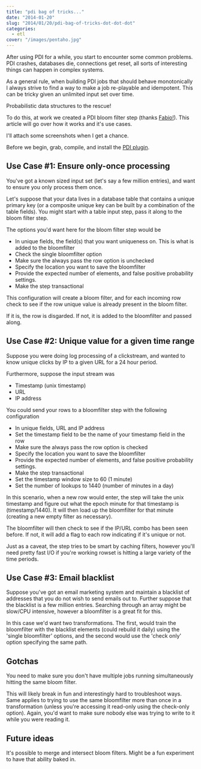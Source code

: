 ```yaml
---
title: "pdi bag of tricks..."
date: "2014-01-20"
slug: "2014/01/20/pdi-bag-of-tricks-dot-dot-dot"
categories:
  - etl
cover: "/images/pentaho.jpg"
---
```


After using PDI for a while, you start to encounter some common problems. PDI crashes, databases die, connections get reset, all sorts of 
interesting things can happen in complex systems.

As a general rule, when building PDI jobs that should behave monotonically I always strive to find a way to make a job re-playable and 
idempotent. This can be tricky given an unlimited input set over time. 

Probabilistic data structures to the rescue!

To do this, at work we created a PDI bloom filter step (thanks [Fabio!](https://github.com/FabioBatSilva)). This article will go over how it works and it's use cases.

<!--more-->

I'll attach some screenshots when I get a chance.

Before we begin, grab, compile, and install the [PDI plugin](https://github.com/instaclick/PDI-Plugin-Step-BloomFilter).

Use Case #1: Ensure only-once processing
----------------------------------------

You've got a known sized input set (let's say a few million entries), and want to ensure you only process them once.

Let's suppose that your data lives in a database table that contains a unique primary key (or a composite unique key can be built by a combination of the table fields). 
You might start with a table input step, pass it along to the bloom filter step.

The options you'd want here for the bloom filter step would be 

- In unique fields, the field(s) that you want uniqueness on. This is what is added to the bloomfilter
- Check the single bloomfilter option
- Make sure the always pass the row option is unchecked
- Specify the location you want to save the bloomfilter
- Provide the expected number of elements, and false positive probability settings.
- Make the step transactional

This configuration will create a bloom filter, and for each incoming row check to see if the row unique value is already present in the bloom filter. 

If it is, the row is disgarded. If not, it is added to the bloomfilter and passed along.


Use Case #2: Unique value for a given time range
------------------------------------------------

Suppose you were doing log processing of a clickstream, and wanted to know unique clicks by IP to a given URL for a 24 hour period.

Furthermore, suppose the input stream was

- Timestamp (unix timestamp)
- URL
- IP address

You could send your rows to a bloomfilter step with the following configuration

- In unique fields, URL and IP address
- Set the timestamp field to be the name of your timestamp field in the row
- Make sure the always pass the row option is checked
- Specify the location you want to save the bloomfilter
- Provide the expected number of elements, and false positive probability settings.
- Make the step transactional
- Set the timestamp window size to 60 (1 minute)
- Set the number of lookups to 1440 (number of minutes in a day)

In this scenario, when a new row would enter, the step will take the unix timestamp and figure out what the epoch minute for that timestamp is 
(timestamp/1440). It will then load up the bloomfilter for that minute (creating a new empty filter as necessary).

The bloomfilter will then check to see if the IP/URL combo has been seen before. If not, it will add a flag to each row indicating if it's unique or not.

Just as a caveat, the step tries to be smart by caching filters, however you'll need pretty fast I/O if you're working rowset is hitting a large variety of the time periods.


Use Case #3: Email blacklist
----------------------------

Suppose you've got an email marketing system and maintain a blacklist of addresses that you do not wish to send emails out to. 
Further suppose that the blacklist is a few million entries. Searching through an array might be slow/CPU intensive, however a 
bloomfilter is a great fit for this.

In this case we'd want two transformations. The first, would train the bloomfilter with the blacklist elements (could rebuild it daily) 
using the 'single bloomfilter' options, and the second would use the 'check only' option specifying the same path.


Gotchas
-------

You need to make sure you don't have multiple jobs running simultaneously hitting the same bloom filter. 

This will likely break in fun and interestingly hard to troubleshoot ways. Same applies to trying to use the 
same bloomfilter more than once in a transformation (unless you're accessing it read-only using the check-only option). 
Again, you'd want to make sure nobody else was trying to write to it while you were reading it.


Future ideas
------------

It's possible to merge and intersect bloom filters. Might be a fun experiment to have that ability baked in.
